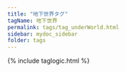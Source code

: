 ```yaml
---
title: "地下世界タグ"
tagName: 地下世界
permalink: tags/tag_underWorld.html
sidebar: mydoc_sidebar
folder: tags
---
```

{% include taglogic.html %}
